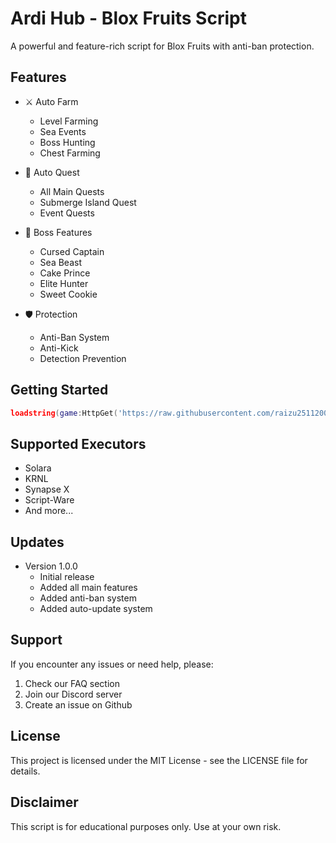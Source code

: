 # Ardi Hub - Blox Fruits Script

A powerful and feature-rich script for Blox Fruits with anti-ban protection.

## Features

- ⚔️ Auto Farm
  - Level Farming
  - Sea Events
  - Boss Hunting
  - Chest Farming

- 🎯 Auto Quest
  - All Main Quests
  - Submerge Island Quest
  - Event Quests

- 👑 Boss Features
  - Cursed Captain
  - Sea Beast
  - Cake Prince
  - Elite Hunter
  - Sweet Cookie

- 🛡️ Protection
  - Anti-Ban System
  - Anti-Kick
  - Detection Prevention

## Getting Started

```lua
loadstring(game:HttpGet('https://raw.githubusercontent.com/raizu25112005/ArdihubBF/main/loader.lua'))()
```

## Supported Executors

- Solara
- KRNL
- Synapse X
- Script-Ware
- And more...

## Updates

- Version 1.0.0
  - Initial release
  - Added all main features
  - Added anti-ban system
  - Added auto-update system

## Support

If you encounter any issues or need help, please:
1. Check our FAQ section
2. Join our Discord server
3. Create an issue on Github

## License

This project is licensed under the MIT License - see the LICENSE file for details.

## Disclaimer

This script is for educational purposes only. Use at your own risk.